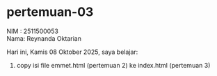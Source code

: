 # pertemuan-03

NIM : 2511500053<br>
Nama: Reynanda Oktarian<br>

Hari ini, Kamis 08 Oktober 2025, saya belajar:
<ol>
<li>copy isi file emmet.html (pertemuan 2) ke index.html (pertemuan 3)</li>
</ol>